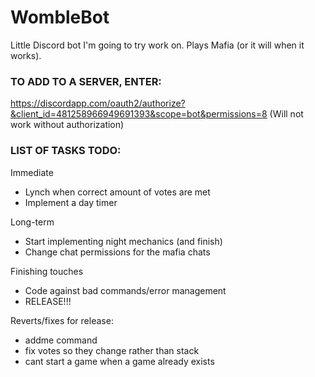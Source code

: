 # WombleBot
Little Discord bot I'm going to try work on. Plays Mafia (or it will when it works).

### TO ADD TO A SERVER, ENTER:
https://discordapp.com/oauth2/authorize?&client_id=481258966949691393&scope=bot&permissions=8 (Will not work without authorization)

### LIST OF TASKS TODO:
Immediate
- Lynch when correct amount of votes are met
- Implement a day timer

Long-term
- Start implementing night mechanics (and finish)
- Change chat permissions for the mafia chats

Finishing touches
- Code against bad commands/error management
- RELEASE!!!

Reverts/fixes for release:
- addme command
- fix votes so they change rather than stack
- cant start a game when a game already exists